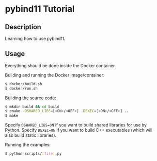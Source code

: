 # pybind11 Tutorial

## Description
Learning how to use pybind11.

## Usage
Everything should be done inside the Docker container.

Building and running the Docker image/container:
```bash
$ docker/build.sh
$ docker/run.sh
```

Building the source code:
```bash
$ mkdir build && cd build
$ cmake -DSHARED_LIBS=[<ON>/<OFF>] -DEXEC=[<ON>/<OFF>] ..
$ make
```
Specify `DSHARED_LIBS=ON` if you want to build shared libraries for use by Python. Specify `DEXEC=ON` if you want to build C++ executables (which will also build static libraries).

Running the examples:
```bash
$ python scripts/[file].py
```